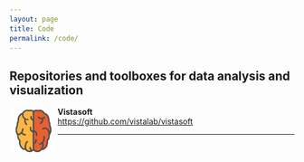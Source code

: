 ```yaml
---
layout: page
title: Code
permalink: /code/
---
```


## Repositories and toolboxes for data analysis and visualization

<div>
	<img class="brain" src="/assets/img/brain.svg" alt="orange colored cartoon brain" width="75" height="75"/>
</div>
		
<p>
	<b>Vistasoft</b><br>
	<a href="https://github.com/vistalab/vistasoft" target="_blank">https://github.com/vistalab/vistasoft</a>
</p>


***

<style type="text/css">

  h1 {
  	color: orange;
  }
  
  img.brain {
  	float: left;
  	margin: 5px;
  }

</style>